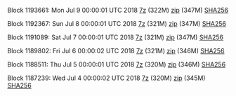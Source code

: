 Block 1193661: Mon Jul  9 00:00:01 UTC 2018 [7z](https://transfer.sh/MphAN/bootstrap.dat.20180709.7z) (322M) [zip](https://transfer.sh/PiAK0/bootstrap.dat.20180709.zip) (347M) [SHA256](https://transfer.sh/vvDdB/sha256.txt)

Block 1192367: Sun Jul  8 00:00:01 UTC 2018 [7z](https://transfer.sh/SItS6/bootstrap.dat.20180708.7z) (321M) [zip](https://transfer.sh/YMOSD/bootstrap.dat.20180708.zip) (347M) [SHA256](https://transfer.sh/SYTGy/sha256.txt)

Block 1191089: Sat Jul  7 00:00:01 UTC 2018 [7z](https://transfer.sh/zd2a7/bootstrap.dat.20180707.7z) (321M) [zip](https://transfer.sh/H88Cv/bootstrap.dat.20180707.zip) (347M) [SHA256](https://transfer.sh/Zf7OO/sha256.txt)

Block 1189802: Fri Jul  6 00:00:02 UTC 2018 [7z](https://transfer.sh/kEhJD/bootstrap.dat.20180706.7z) (321M) [zip](https://transfer.sh/lelGP/bootstrap.dat.20180706.zip) (346M) [SHA256](https://transfer.sh/K7Zho/sha256.txt)

Block 1188511: Thu Jul  5 00:00:01 UTC 2018 [7z](https://transfer.sh/ZLcGV/bootstrap.dat.20180705.7z) (320M) [zip](https://transfer.sh/9RYAj/bootstrap.dat.20180705.zip) (346M) [SHA256](https://transfer.sh/RxylK/sha256.txt)

Block 1187239: Wed Jul  4 00:00:02 UTC 2018 [7z](https://transfer.sh/u2YbB/bootstrap.dat.20180704.7z) (320M) [zip](https://transfer.sh/4JArs/bootstrap.dat.20180704.zip) (345M) [SHA256](https://transfer.sh/dg7vY/sha256.txt)
